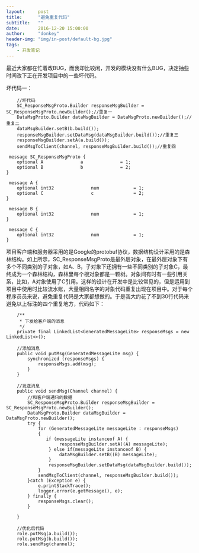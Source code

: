 ```yaml
---
layout:     post
title:      "避免重复代码"
subtitle:   ""
date:       2016-12-20 15:00:00
author:     "donkey"
header-img: "img/in-post/default-bg.jpg"
tags:
    - 开发笔记
---
```


  最近大家都在忙着改BUG，而我却比较闲，开发的模块没有什么BUG，决定抽些时间改下正在开发项目中的一些坏代码。
  
  坏代码一：
  
```
    //坏代码
    SC_ResponseMsgProto.Builder responseMsgBuilder = SC_ResponseMsgProto.newBuilder();//重复一
    DataMsgProto.Builder dataMsgBuilder = DataMsgProto.newBuilder();//重复二
    dataMsgBuilder.setB(b.build());
    responseMsgBuilder.setDataMsg(dataMsgBuilder.build());//重复三
    responseMsgBuilder.setA(a.build());
    sendMsgToClient(channel, responseMsgBuilder.build());//重复四
```
  
```
 message SC_ResponseMsgProto {
	optional A              a              = 1;
	optional B              b              = 2;
}

 message A {
	optional int32              num             = 1;
	optional C                  c               = 2;
}

 message B {
    optional int32              num             = 1;
}

 message C {
    optional int32              num             = 1;
}
```


  
  项目客户端和服务器采用的是Google的protobuf协议，数据结构设计采用的是森林结构。如上所示，SC_ResponseMsgProto是最外层对象，在最外层对象下有多个不同类别的子对象，如A、B，子对象下还拥有一些不同类别的子对象C，最终成为一个森林结构，森林里每个根对象都是一颗树。对象间有时有一些引用关系，比如，A对象使用了C引用。这样的设计在开发中是比较常见的，但是运用到项目中使用时比较流水账，大量相同名字的对象代码重复出现在项目中。对于每个程序员员来说，避免重复代码是大家都想做的。于是我大约花了不到30行代码来避免以上标注的四个重复地方，代码如下：

  
```
    /**
     * 下发给客户端的消息
     */
    private final LinkedList<GeneratedMessageLite> responseMsgs = new LinkedList<>();
    
    //添加消息
    public void putMsg(GeneratedMessageLite msg) {
        synchronized (responseMsgs) {
            responseMsgs.add(msg);
        }
    }
    
    //发送消息
    public void sendMsg(Channel channel) {
        //和客户端通讯的数据
        SC_ResponseMsgProto.Builder responseMsgBuilder = SC_ResponseMsgProto.newBuilder();
        DataMsgProto.Builder dataMsgBuilder = DataMsgProto.newBuilder();
        try {
            for (GeneratedMessageLite messageLite : responseMsgs) 
            {
               if (messageLite instanceof A) {
                    responseMsgBuilder.setA((A) messageLite);
                } else if(messageLite instanceof B) {
                    dataMsgBuilder.setB((B) messageLite);
                }
                responseMsgBuilder.setDataMsg(dataMsgBuilder.build());
            }
            sendMsgToClient(channel, responseMsgBuilder.build());
        }catch (Exception e) {
            e.printStackTrace();
            logger.error(e.getMessage(), e);
        } finally {
            responseMsgs.clear();
        }
        
    }

```
  
```
    //优化后代码
    role.putMsg(a.build());
    role.putMsg(b.build());
    role.sendMsg(channel);
```  